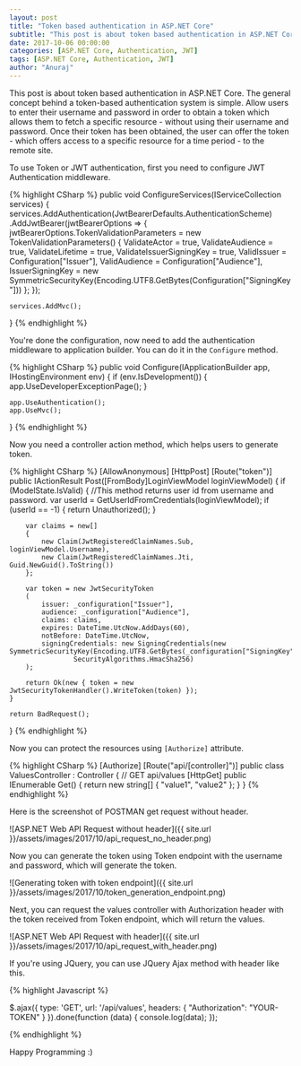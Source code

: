 ```yaml
---
layout: post
title: "Token based authentication in ASP.NET Core"
subtitle: "This post is about token based authentication in ASP.NET Core. The general concept behind a token-based authentication system is simple. Allow users to enter their username and password in order to obtain a token which allows them to fetch a specific resource - without using their username and password. Once their token has been obtained, the user can offer the token - which offers access to a specific resource for a time period - to the remote site."
date: 2017-10-06 00:00:00
categories: [ASP.NET Core, Authentication, JWT]
tags: [ASP.NET Core, Authentication, JWT]
author: "Anuraj"
---
```

This post is about token based authentication in ASP.NET Core. The general concept behind a token-based authentication system is simple. Allow users to enter their username and password in order to obtain a token which allows them to fetch a specific resource - without using their username and password. Once their token has been obtained, the user can offer the token - which offers access to a specific resource for a time period - to the remote site.

To use Token or JWT authentication, first you need to configure JWT Authentication middleware. 

{% highlight CSharp %}
public void ConfigureServices(IServiceCollection services)
{
    services.AddAuthentication(JwtBearerDefaults.AuthenticationScheme)
    .AddJwtBearer(jwtBearerOptions =>
    {
        jwtBearerOptions.TokenValidationParameters = new TokenValidationParameters()
        {
            ValidateActor = true,
            ValidateAudience = true,
            ValidateLifetime = true,
            ValidateIssuerSigningKey = true,
            ValidIssuer = Configuration["Issuer"],
            ValidAudience = Configuration["Audience"],
            IssuerSigningKey = new SymmetricSecurityKey(Encoding.UTF8.GetBytes(Configuration["SigningKey"]))
        };
    });

    services.AddMvc();
}
{% endhighlight %}

You're done the configuration, now need to add the authentication middleware to application builder. You can do it in the `Configure` method.

{% highlight CSharp %}
public void Configure(IApplicationBuilder app, IHostingEnvironment env)
{
    if (env.IsDevelopment())
    {
        app.UseDeveloperExceptionPage();
    }

    app.UseAuthentication();
    app.UseMvc();
}
{% endhighlight %}

Now you need a controller action method, which helps users to generate token. 

{% highlight CSharp %}
[AllowAnonymous]
[HttpPost]
[Route("token")]
public IActionResult Post([FromBody]LoginViewModel loginViewModel)
{
    if (ModelState.IsValid)
    {
        //This method returns user id from username and password.
        var userId = GetUserIdFromCredentials(loginViewModel); 
        if (userId == -1)
        {
            return Unauthorized();
        }

        var claims = new[]
        {
            new Claim(JwtRegisteredClaimNames.Sub, loginViewModel.Username),
            new Claim(JwtRegisteredClaimNames.Jti, Guid.NewGuid().ToString())
        };

        var token = new JwtSecurityToken
        (
            issuer: _configuration["Issuer"],
            audience: _configuration["Audience"],
            claims: claims,
            expires: DateTime.UtcNow.AddDays(60),
            notBefore: DateTime.UtcNow,
            signingCredentials: new SigningCredentials(new SymmetricSecurityKey(Encoding.UTF8.GetBytes(_configuration["SigningKey"])),
                    SecurityAlgorithms.HmacSha256)
        );

        return Ok(new { token = new JwtSecurityTokenHandler().WriteToken(token) });
    }

    return BadRequest();
}
{% endhighlight %}

Now you can protect the resources using `[Authorize]` attribute.

{% highlight CSharp %}
[Authorize]
[Route("api/[controller]")]
public class ValuesController : Controller
{
    // GET api/values
    [HttpGet]
    public IEnumerable<string> Get()
    {
        return new string[] { "value1", "value2" };
    }
}
{% endhighlight %}

Here is the screenshot of POSTMAN get request without header.

![ASP.NET Web API Request without header]({{ site.url }}/assets/images/2017/10/api_request_no_header.png)

Now you can generate the token using Token endpoint with the username and password, which will generate the token.

![Generating token with token endpoint]({{ site.url }}/assets/images/2017/10/token_generation_endpoint.png)

Next, you can request the values controller with Authorization header with the token received from Token endpoint, which will return the values.

![ASP.NET Web API Request with header]({{ site.url }}/assets/images/2017/10/api_request_with_header.png)

If you're using JQuery, you can use JQuery Ajax method with header like this.

{% highlight Javascript %}

$.ajax({
    type: 'GET',
    url: '/api/values',
    headers: {
        "Authorization": "YOUR-TOKEN"
    }
}).done(function (data) {
    console.log(data);
});

{% endhighlight %}

Happy Programming :)